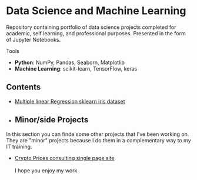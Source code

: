 # Data Science and Machine Learning 
Repository containing portfolio of data science projects completed for academic, self learning, and professional purposes. Presented in the form of Jupyter Notebooks.

Tools
  - **Python**: NumPy, Pandas, Seaborn, Matplotlib
  - **Machine Learning**: scikit-learn, TensorFlow, keras

## Contents
- [Multiple linear Regression sklearn iris dataset](https://github.com/elringo-tech/Portfolio/tree/main/Multiple%20Linear%20Regression%20sklearn%202)
    


     
- ## Minor/side Projects
In this section you can finde some other projects that I've been working on. They are "minor" projects because I do them in a complementary way to my IT training.

- [Crypto Prices consulting single page site](https://github.com/elringo-tech/Portfolio/tree/main/Crypto%20Charts)\
\
I hope you enjoy my work
